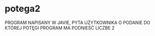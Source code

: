 # potega2
PROGRAM NAPISANY W JAVIE, PYTA UŻYTKOWNIKA O PODANIE DO KTÓREJ POTĘGI PROGRAM MA PODNIEŚĆ LICZBE 2
